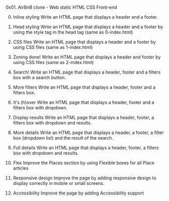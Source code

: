 0x01. AirBnB clone - Web static
HTML
CSS
Front-end

0. Inline styling
Write an HTML page that displays a header and a footer.

1. Head styling
Write an HTML page that displays a header and a footer by using the style tag in the head tag (same as 0-index.html)

2. CSS files
Write an HTML page that displays a header and a footer by using CSS files (same as 1-index.html)

3. Zoning done!
Write an HTML page that displays a header and footer by using CSS files (same as 2-index.html)

4. Search!
Write an HTML page that displays a header, footer and a filters box with a search button.

5. More filters
Write an HTML page that displays a header, footer and a filters box.

6. It's (h)over
Write an HTML page that displays a header, footer and a filters box with dropdown.

7. Display results
Write an HTML page that displays a header, footer, a filters box with dropdown and results.

8. More details
Write an HTML page that displays a header, a footer, a filter box (dropdown list) and the result of the search.

9. Full details
Write an HTML page that displays a header, footer, a filters box with dropdown and results.

10. Flex
Improve the Places section by using Flexible boxes for all Place articles

11. Responsive design
Improve the page by adding responsive design to display correctly in mobile or small screens.

12. Accessibility
Improve the page by adding Accessibility support


